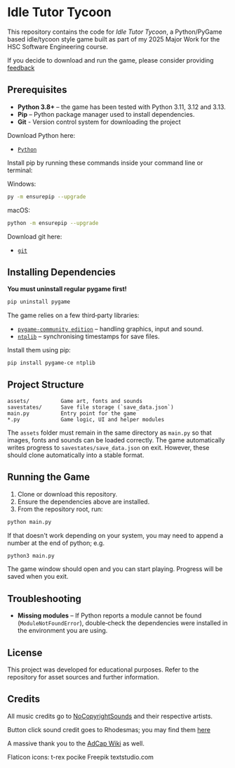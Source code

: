 # Idle Tutor Tycoon

This repository contains the code for *Idle Tutor Tycoon*, a Python/PyGame based idle/tycoon style game built as part of my 2025 Major Work for the HSC Software Engineering course.

If you decide to download and run the game, please consider providing [feedback](https://forms.gle/2QGpXSdpPDwUaMZD6)

## Prerequisites

- **Python 3.8+** – the game has been tested with Python 3.11, 3.12 and 3.13.
- **Pip** – Python package manager used to install dependencies.
- **Git** - Version control system for downloading the project


Download Python here:
- [`Python`](https://www.python.org/downloads/)

Install pip by running these commands inside your command line or terminal:

Windows:
```bash
py -m ensurepip --upgrade
```
macOS:
```bash
python -m ensurepip --upgrade
```

Download git here:
- [`git`](https://git-scm.com/downloads/win)
  
## Installing Dependencies


**You must uninstall regular pygame first!**
```bash
pip uninstall pygame
```


The game relies on a few third‑party libraries:

- [`pygame-community edition`](https://pypi.org/project/pygame-ce/) – handling graphics, input and sound.
- [`ntplib`](https://pypi.org/project/ntplib/) – synchronising timestamps for save files.

Install them using pip:

```bash
pip install pygame-ce ntplib
```

## Project Structure

```
assets/          Game art, fonts and sounds
savestates/      Save file storage (`save_data.json`)
main.py          Entry point for the game
*.py             Game logic, UI and helper modules
```

The `assets` folder must remain in the same directory as `main.py` so that images, fonts and sounds can be loaded correctly. The game automatically writes progress to `savestates/save_data.json` on exit. However, these should clone automatically into a stable format.

## Running the Game

1. Clone or download this repository.
2. Ensure the dependencies above are installed.
3. From the repository root, run:

```bash
python main.py
```
If that doesn't work depending on your system, you may need to append a number at the end of python; e.g.
```bash
python3 main.py
```

The game window should open and you can start playing. Progress will be saved when you exit.

## Troubleshooting

- **Missing modules** – If Python reports a module cannot be found (`ModuleNotFoundError`), double‑check the dependencies were installed in the environment you are using.

## License
This project was developed for educational purposes. Refer to the repository for asset sources and further information.

## Credits
All music credits go to [NoCopyrightSounds](https://ncs.io) and their respective artists.

Button click sound credit goes to Rhodesmas; you may find them [here](https://freesound.org/people/rhodesmas/sounds/380291/)

A massive thank you to the [AdCap Wiki](https://adventure-capitalist.fandom.com/wiki/AdVenture_Capitalist_Wiki) as well. 

Flaticon icons:
t-rex
pocike
Freepik
textstudio.com

